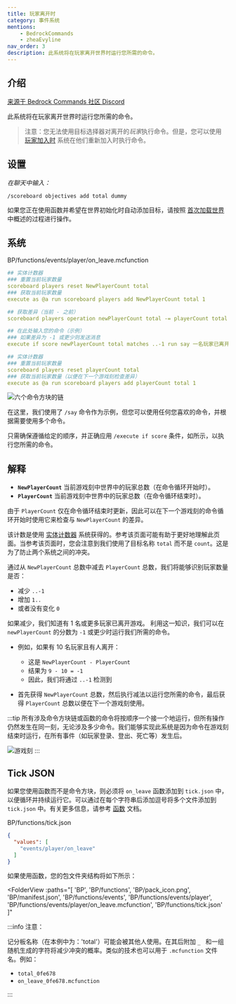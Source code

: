 ```yaml
---
title: 玩家离开时
category: 事件系统
mentions:
    - BedrockCommands
    - zheaEvyline
nav_order: 3
description: 此系统将在玩家离开世界时运行您所需的命令。
---
```


## 介绍

[来源于 Bedrock Commands 社区 Discord](https://discord.gg/SYstTYx5G5)

此系统将在玩家离开世界时运行您所需的命令。

> 注意：您无法使用目标选择器对离开的*玩家*执行命令。但是，您可以使用 [玩家加入时](/commands/on-player-join) 系统在他们重新加入时执行命令。

## 设置

*在聊天中输入：*

`/scoreboard objectives add total dummy`

如果您正在使用函数并希望在世界初始化时自动添加目标，请按照 [首次加载世界](/commands/on-first-world-load) 中概述的过程进行操作。

## 系统

<CodeHeader>BP/functions/events/player/on_leave.mcfunction</CodeHeader>

```yaml
## 实体计数器
### 重置当前玩家数量
scoreboard players reset NewPlayerCount total
### 获取当前玩家数量 
execute as @a run scoreboard players add NewPlayerCount total 1

## 获取差异（当前 - 之前）
scoreboard players operation newPlayerCount total -= playerCount total

## 在此处输入您的命令（示例）
### 如果差异为 -1 或更少则发送消息
execute if score newPlayerCount total matches ..-1 run say 一名玩家已离开世界

## 实体计数器
### 重置当前玩家数量
scoreboard players reset playerCount total
### 获取当前玩家数量（以便在下一个游戏刻检查差异）
execute as @a run scoreboard players add playerCount total 1
```

![六个命令方块的链](/assets/images/commands/commandBlockChain/6.png)

在这里，我们使用了 `/say` 命令作为示例，但您可以使用任何您喜欢的命令，并根据需要使用多个命令。

只需确保遵循给定的顺序，并正确应用 `/execute if score` 条件，如所示，以执行您所需的命令。

## 解释

- **` NewPlayerCount `** 当前游戏刻中世界中的玩家总数（在命令循环开始时）。
- **` PlayerCount `** 当前游戏刻中世界中的玩家总数（在命令循环结束时）。

由于 `PlayerCount` 仅在命令循环结束时更新，因此可以在下一个游戏刻的命令循环开始时使用它来检查与 `NewPlayerCount` 的差异。

该计数是使用 [实体计数器](/commands/entity-counter) 系统获得的。参考该页面可能有助于更好地理解此页面。当参考该页面时，您会注意到我们使用了目标名称 `total` 而不是 `count`。这是为了防止两个系统之间的冲突。

通过从 `NewPlayerCount` 总数中减去 `PlayerCount` 总数，我们将能够识别玩家数量是否：
- 减少 ` ..-1 `
- 增加 ` 1.. `
- 或者没有变化 ` 0 `

如果减少，我们知道有 1 名或更多玩家已离开游戏。
利用这一知识，我们可以在 `newPlayerCount` 的分数为 `-1` 或更少时运行我们所需的命令。
- 例如，如果有 10 名玩家且有人离开：
    - 这是 ` NewPlayerCount - PlayerCount `
    - 结果为 ` 9 - 10 = -1 `
    - 因此，我们将通过 ` ..-1 ` 检测到

- 首先获得 `NewPlayerCount` 总数，然后执行减法以运行您所需的命令，最后获得 `PlayerCount` 总数以便在下一个游戏刻使用。

:::tip
所有涉及命令方块链或函数的命令将按顺序一个接一个地运行，但所有操作仍然发生在同一刻，无论涉及多少命令。我们能够实现此系统是因为命令在游戏刻结束时运行，在所有事件（如玩家登录、登出、死亡等）发生后。

![游戏刻](/assets/images/commands/gametick.png)
:::

## Tick JSON

如果您使用函数而不是命令方块，则必须将 `on_leave` 函数添加到 `tick.json` 中，以便循环并持续运行它。可以通过在每个字符串后添加逗号将多个文件添加到 `tick.json` 中。有关更多信息，请参考 [函数](/commands/mcfunctions#tick-json) 文档。

<CodeHeader>BP/functions/tick.json</CodeHeader>
```json
{
  "values": [
    "events/player/on_leave"
  ]
}
```

如果使用函数，您的包文件夹结构将如下所示：

<FolderView
	:paths="[
    'BP',
    'BP/functions',
    'BP/pack_icon.png',
    'BP/manifest.json',
    'BP/functions/events',
    'BP/functions/events/player',
    'BP/functions/events/player/on_leave.mcfunction',
    'BP/functions/tick.json'
]"
></FolderView>

:::info 注意：

记分板名称（在本例中为：'total'）可能会被其他人使用。在其后附加 `_ ` 和一组随机生成的字符将减少冲突的概率。类似的技术也可以用于 `.mcfunction` 文件名。例如：
- ` total_0fe678 `
- ` on_leave_0fe678.mcfunction `

:::